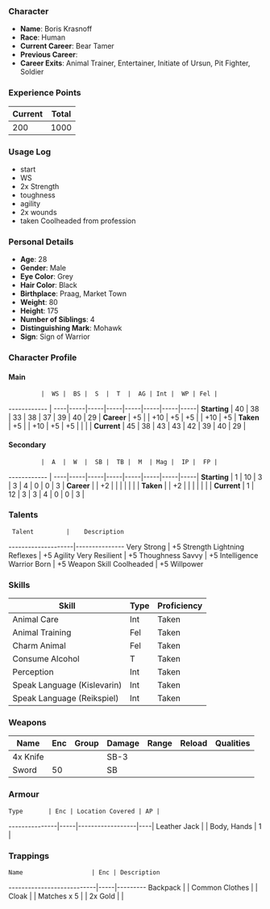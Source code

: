 ### Character
- **Name**: Boris Krasnoff
- **Race**: Human
- **Current Career**: Bear Tamer
- **Previous Career**: 
- **Career Exits**: Animal Trainer, Entertainer, Initiate of Ursun, Pit Fighter, Soldier

### Experience Points
Current | Total
--------|------
   200  | 1000
    
### Usage Log
- start
- WS
- 2x Strength
- toughness
- agility
- 2x wounds
- taken Coolheaded from profession

### Personal Details
- **Age**: 28
- **Gender**: Male
- **Eye Color**: Grey
- **Hair Color**: Black
- **Birthplace**: Praag, Market Town
- **Weight**: 80
- **Height**: 175
- **Number of Siblings**: 4
- **Distinguishing Mark**: Mohawk
- **Sign**: Sign of Warrior

### Character Profile

#### Main
             |  WS |  BS |  S  |  T  |  AG | Int |  WP | Fel |
------------ | ----|-----|-----|-----|-----|-----|-----|-----|
**Starting** |  40 |  38 |  33 |  38 |  37 |  39 |  40 |  29 |
**Career**   |  +5 |     | +10 |  +5 |  +5 |     | +10 |  +5 |
**Taken**    |  +5 |     | +10 |  +5 |  +5 |     |     |     |
**Current**  |  45 |  38 |  43 |  43 |  42 |  39 |  40 |  29 |

#### Secondary
             |  A  |  W  |  SB |  TB |  M  | Mag |  IP |  FP |
------------ | ----|-----|-----|-----|-----|-----|-----|-----|
**Starting** |  1  |  10 |  3  |  3  |  4  |  0  |  0  |  3  |
**Career**   |     |  +2 |     |     |     |     |     |     |
**Taken**    |     |  +2 |     |     |     |     |     |     |
**Current**  |  1  |  12 |  3  |  3  |  4  |  0  |  0  |  3  |
  
### Talents
     Talent         |    Description
--------------------|---------------
Very Strong         | +5 Strength
Lightning Reflexes  | +5 Agility
Very Resilient      | +5 Thoughness
Savvy               | +5 Intelligence
Warrior Born        | +5 Weapon Skill
Coolheaded          | +5 Willpower

### Skills
Skill                        | Type| Proficiency
-----------------------------|-----|---------
Animal Care                  | Int | Taken
Animal Training              | Fel | Taken
Charm Animal                 | Fel | Taken
Consume Alcohol              |  T  | Taken
Perception                   | Int | Taken
Speak Language (Kislevarin)  | Int | Taken
Speak Language (Reikspiel)   | Int | Taken

### Weapons
   Name  | Enc | Group | Damage | Range | Reload | Qualities
-------- |-----|-------|--------|-------|--------|----------
4x Knife |     |       |  SB-3  |       |        | 
   Sword |  50 |       |   SB   |       |        | 
  
### Armour
    Type       | Enc | Location Covered | AP |
---------------|-----|------------------|----|
Leather Jack   |     | Body, Hands      |  1 |

### Trappings
    Name                   | Enc | Description
---------------------------|-----|---------
Backpack                   |     | 
Common Clothes             |     | 
Cloak                      |     | 
Matches x 5                |     | 
2x Gold                    |     |  
